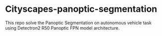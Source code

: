# Cityscapes-panoptic-segmentation
This repo solve the Panoptic Segmentation on autonomous vehicle task using Detectron2 R50 Panoptic FPN model architecture.
